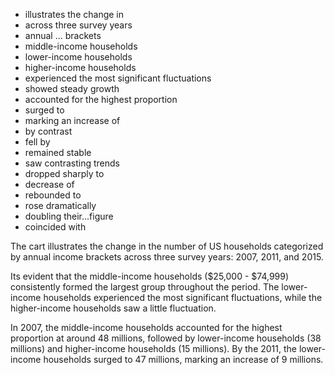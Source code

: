 - illustrates the change in
- across three survey years 
- annual ... brackets  
- middle-income households  
- lower-income households  
- higher-income households  
- experienced the most significant fluctuations  
- showed steady growth  
- accounted for the highest proportion  
- surged to  
- marking an increase of  
- by contrast  
- fell by  
- remained stable  
- saw contrasting trends  
- dropped sharply to  
- decrease of  
- rebounded to  
- rose dramatically  
- doubling their...figure  
- coincided with  

The cart illustrates the change in  the number of US households categorized by annual income brackets across three survey years: 2007, 2011, and 2015.

Its evident that the middle-income households ($25,000 - $74,999) consistently formed the largest group throughout the period. The lower-income households experienced the most significant fluctuations, while the higher-income households saw a little fluctuation.

In 2007, the middle-income households accounted for the highest proportion at around 48 millions, followed by lower-income households (38 millions) and higher-income households (15 millions). By the 2011, the lower-income households surged to 47 millions, marking an increase of 9 millions.